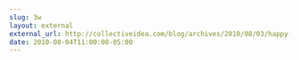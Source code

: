 ```yaml
---
slug: 3w
layout: external
external_url: http://collectiveidea.com/blog/archives/2010/08/03/happy-git-commits/
date: 2010-08-04T11:00:08-05:00
---
```

